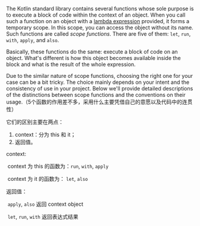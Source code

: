 The Kotlin standard library contains several functions whose sole purpose is to execute a block of code within the context of an object. When you call such a function on an object with a [lambda expression](https://kotlinlang.org/docs/reference/lambdas.html) provided, it forms a temporary scope. In this scope, you can access the object without its name. Such functions are called *scope functions*. There are five of them: `let`, `run`, `with`, `apply`, and `also`.

Basically, these functions do the same: execute a block of code on an object. What's different is how this object becomes available inside the block and what is the result of the whole expression.

Due to the similar nature of scope functions, choosing the right one for your case can be a bit tricky. The choice mainly depends on your intent and the consistency of use in your project. Below we'll provide detailed descriptions of the distinctions between scope functions and the conventions on their usage.（5个函数的作用差不多，采用什么主要凭借自己的意愿以及代码中的连贯性）

它们的区别主要在两点：

1. context：分为 this 和 it；
2. 返回值。

context:

​	context 为 this 的函数为：`run`, `with`, `apply`

​	context 为 it 的函数为： `let`, `also`

返回值：

​	`apply`, `also` 返回 context object

​	`let`, `run`, `with` 返回表达式结果
